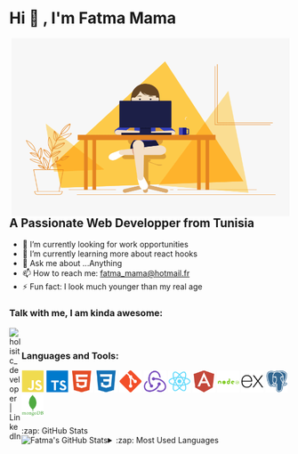 <h1>Hi 👋 , I'm Fatma Mama</h1>
<img align="right" alt="GIF" src="https://github.com/FatmaMama/FatmaMama/blob/main/code.gif?raw=true" width="500" height="320" />

## A Passionate Web Developper from Tunisia

- 🔭 I’m currently looking for work opportunities
- 🌱 I’m currently learning more about react hooks
- 💬 Ask me about ...Anything
- 📫 How to reach me: fatma_mama@hotmail.fr
- ⚡ Fun fact: I look much younger than my real age

### Talk with me, I am kinda awesome:
[<img align="left" alt="holisitc_developer | LinkedIn" width="22px" src="https://cdn.jsdelivr.net/npm/simple-icons@v3/icons/linkedin.svg" />][linkedin]

<br />

### Languages and Tools:
<p align="left">
<img width="40" height="40" alt="javascript" src="./icons/javascript.svg"/>
<img width="40" height="40" alt="typescript" src="./icons/typescript.svg"/>
<img width="40" height="40" alt="HTML5" src="./icons/html5.svg"/>
<img width="40" height="40" alt="CSS3" src="./icons/css3.svg"/>
<img width="40" height="40" alt="git" src="./icons/git.svg"/>
<img width="40" height="40" alt="redux" src="./icons/redux.svg"/>
<img width="40" height="40" alt="react" src="./icons/react.svg"/>
<img width="40" height="40" alt="angular" src="./icons/angular.svg"/>
<img width="40" height="40" alt="nodejs" src="./icons/nodejs.svg"/>
<img width="40" height="40" alt="express" src="./icons/express.svg"/>
<img width="40" height="40" alt="postgresql" src="./icons/postgresql.svg"/>
<img width="40" height="40" alt="mongodb" src="./icons/mongodb.svg"/>

<br />


  <summary>:zap: GitHub Stats</summary>

  <img align="left" alt="Fatma's GitHub Stats" src="https://github-readme-stats.vercel.app/api?username=FatmaMama&show_icons=true&hide_border=true" />



<details>
  <summary>:zap: Most Used Languages</summary>

<img align="left" alt="Fatma's GitHub Top Languages" src="https://github-readme-stats.vercel.app/api/top-langs/?username=FatmaMama" />

</details>

[linkedin]: https://www.linkedin.com/in/fatma-mama-9397b5129/
